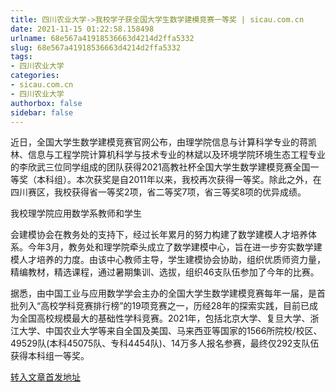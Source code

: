 ```yaml
---
title: 四川农业大学->我校学子获全国大学生数学建模竞赛一等奖 | sicau.com.cn
date: 2021-11-15 01:22:58.158498
urlname: 68e567a41918536663d4214d2ffa5332
slug: 68e567a41918536663d4214d2ffa5332
tags: 
- 四川农业大学
categories:
- sicau.com.cn
- 四川农业大学
authorbox: false
sidebar: false
---
```

近日，全国大学生数学建模竞赛官网公布，由理学院信息与计算科学专业的蒋凯林、信息与工程学院计算机科学与技术专业的林斌以及环境学院环境生态工程专业的李欣武三位同学组成的团队获得2021高教社杯全国大学生数学建模竞赛全国一等奖（本科组）。本次获奖是自2011年以来，我校再次获得一等奖。除此之外，在四川赛区，我校获得省一等奖2项，省二等奖7项，省三等奖8项的优异成绩。  

我校理学院应用数学系教师和学生
<!--more-->
会建模协会在教务处的支持下，经过长年累月的努力构建了数学建模人才培养体系。今年3月，教务处和理学院牵头成立了数学建模中心，旨在进一步夯实数学建模人才培养的力度。由该中心教师主导，学生建模协会协助，组织优质师资力量，精编教材，精选课程，通过暑期集训、选拔，组织46支队伍参加了今年的比赛。

据悉，由中国工业与应用数学学会主办的全国大学生数学建模竞赛每年一届，是首批列入“高校学科竞赛排行榜”的19项竞赛之一，历经28年的探索实践，目前已成为全国高校规模最大的基础性学科竞赛。2021年，包括北京大学、复旦大学、浙江大学、中国农业大学等来自全国及美国、马来西亚等国家的1566所院校/校区、49529队(本科45075队、专科4454队)、14万多人报名参赛，最终仅292支队伍获得本科组一等奖。



[转入文章首发地址](https://news.sicau.edu.cn/info/1078/65449.htm)